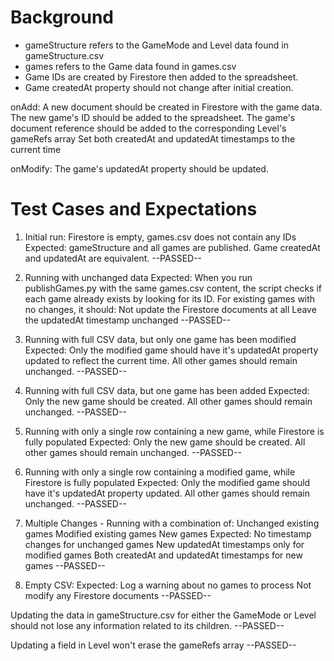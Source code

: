 # Background
- gameStructure refers to the GameMode and Level data found in gameStructure.csv
- games refers to the Game data found in games.csv
- Game IDs are created by Firestore then added to the spreadsheet.
- Game createdAt property should not change after initial creation.

onAdd:
A new document should be created in Firestore with the game data.
The new game's ID should be added to the spreadsheet.
The game's document reference should be added to the corresponding Level's gameRefs array
Set both createdAt and updatedAt timestamps to the current time

onModify:
The game's updatedAt property should be updated.

# Test Cases and Expectations
1. Initial run: Firestore is empty, games.csv does not contain any IDs
Expected: 
    gameStructure and all games are published. Game createdAt and updatedAt are equivalent.
--PASSED--


2. Running with unchanged data
Expected: 
    When you run publishGames.py with the same games.csv content, the script checks if each game already exists by looking for its ID. 
    For existing games with no changes, it should:
    Not update the Firestore documents at all
    Leave the updatedAt timestamp unchanged
--PASSED--


3. Running with full CSV data, but only one game has been modified
Expected: 
    Only the modified game should have it's updatedAt property updated to reflect the current time. All other games should remain unchanged.
--PASSED--


4. Running with full CSV data, but one game has been added
Expected: 
    Only the new game should be created. All other games should remain unchanged.
--PASSED--


5. Running with only a single row containing a new game, while Firestore is fully populated
Expected: 
    Only the new game should be created. All other games should remain unchanged.
--PASSED--

6. Running with only a single row containing a modified game, while Firestore is fully populated
Expected: 
    Only the modified game should have it's updatedAt property updated. 
    All other games should remain unchanged.
--PASSED--

7. Multiple Changes - Running with a combination of:
    Unchanged existing games
    Modified existing games
    New games 
Expected:
    No timestamp changes for unchanged games
    New updatedAt timestamps only for modified games
    Both createdAt and updatedAt timestamps for new games
--PASSED--

    
8. Empty CSV:
Expected:
    Log a warning about no games to process
    Not modify any Firestore documents
--PASSED--

    
Updating the data in gameStructure.csv for either the GameMode or Level should not lose any information related to its children.
--PASSED--

Updating a field in Level won't erase the gameRefs array
--PASSED--

